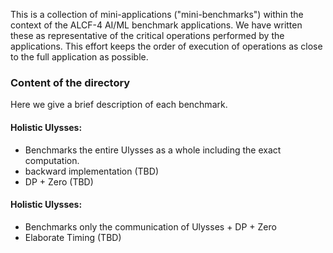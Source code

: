 This is a collection of mini-applications ("mini-benchmarks") within the context 
of the ALCF-4 AI/ML benchmark applications. We have written these as 
representative of the critical operations performed by the applications. This
effort keeps the order of execution of operations as close to the full 
application as possible. 

### Content of the directory
Here we give a brief description of each benchmark.


#### Holistic Ulysses: 
- Benchmarks the entire Ulysses as a whole including the exact computation.
- backward implementation (TBD)
- DP + Zero (TBD)

#### Holistic Ulysses: 
- Benchmarks only the communication of Ulysses + DP + Zero
- Elaborate Timing (TBD)